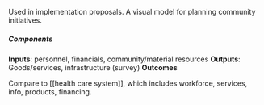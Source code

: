 Used in implementation proposals. A visual model for planning community initiatives.

##### Components
**Inputs**: personnel, financials, community/material resources
**Outputs**: Goods/services, infrastructure (survey)
**Outcomes**

Compare to [[health care system]], which includes workforce, services, info, products, financing.